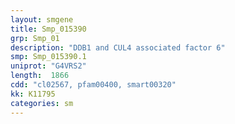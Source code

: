 ```yaml
---
layout: smgene
title: Smp_015390
grp: Smp_01
description: "DDB1 and CUL4 associated factor 6"
smp: Smp_015390.1
uniprot: "G4VRS2"
length:  1866
cdd: "cl02567, pfam00400, smart00320"
kk: K11795
categories: sm
---
```

